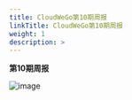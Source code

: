 ```yaml
---
title: CloudWeGo第10期周报
linkTitle: CloudWeGo第10期周报
weight: 1
description: >
---
```

**第10期周报**

![image](/img/community/weekly_report/CloudWeGo_10th_weekly_report.png)
